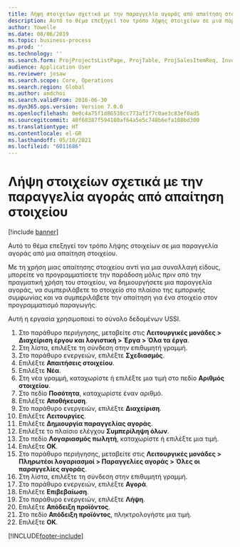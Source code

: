 ```yaml
---
title: Λήψη στοιχείων σχετικά με την παραγγελία αγοράς από απαίτηση στοιχείου
description: Αυτό το θέμα επεξηγεί τον τρόπο λήψης στοιχείων σε μια παραγγελία αγοράς από μια απαίτηση στοιχείου.
author: Yowelle
ms.date: 08/06/2019
ms.topic: business-process
ms.prod: ''
ms.technology: ''
ms.search.form: ProjProjectsListPage, ProjTable, ProjSalesItemReq, InventItemIdLookupSimple, PurchCreateFromSalesOrder, VendAccountItemLookup, PurchTable, PurchEditLines
audience: Application User
ms.reviewer: josaw
ms.search.scope: Core, Operations
ms.search.region: Global
ms.author: andchoi
ms.search.validFrom: 2016-06-30
ms.dyn365.ops.version: Version 7.0.0
ms.openlocfilehash: 0e0c4a75f1d86538cc773af1f7c0ae3c83ef0ad5
ms.sourcegitcommit: 40f68387f594180af64a5e5c748b6efa188bd300
ms.translationtype: HT
ms.contentlocale: el-GR
ms.lasthandoff: 05/10/2021
ms.locfileid: "6011686"
---
```

# <a name="receive-items-on-purchase-order-from-item-requirement"></a>Λήψη στοιχείων σχετικά με την παραγγελία αγοράς από απαίτηση στοιχείου

[!include [banner](../../includes/banner.md)]

Αυτό το θέμα επεξηγεί τον τρόπο λήψης στοιχείων σε μια παραγγελία αγοράς από μια απαίτηση στοιχείου.

Με τη χρήση μιας απαίτησης στοιχείου αντί για μια συναλλαγή είδους, μπορείτε να προγραμματίσετε την παράδοση μόλις πριν από την πραγματική χρήση του στοιχείου, να δημιουργήσετε μια παραγγελία αγοράς, να συμπεριλάβετε το στοιχείο στο πλαίσιο της εμπορικής συμφωνίας και να συμπεριλάβετε την απαίτηση για ένα στοιχείο στον προγραμματισμό παραγωγής. 

Αυτή η εργασία χρησιμοποιεί το σύνολο δεδομένων USSI.

1. Στο παράθυρο περιήγησης, μεταβείτε στις **Λειτουργικές μονάδες > Διαχείριση έργου και λογιστική > Έργα > Όλα τα έργα**.
2. Στη λίστα, επιλέξτε τη σύνδεση στην επιθυμητή γραμμή.
3. Στο παράθυρο ενεργειών, επιλέξτε **Σχεδιασμός**.
4. Επιλέξτε **Απαιτήσεις στοιχείου**.
5. Επιλέξτε **Νέα**.
6. Στη νέα γραμμή, καταχωρίστε ή επιλέξτε μια τιμή στο πεδίο **Αριθμός στοιχείου**.
7. Στο πεδίο **Ποσότητα**, καταχωρίστε έναν αριθμό.
8. Επιλέξτε **Αποθήκευση**.
9. Στο παράθυρο ενεργειών, επιλέξτε **Διαχείριση**.
10. Επιλέξτε **Λειτουργίες**.
11. Επιλέξτε **Δημιουργία παραγγελίας αγοράς**.
12. Επιλέξτε το πλαίσιο ελέγχου **Συμπερίληψη όλων**.
13. Στο πεδίο **Λογαριασμός πωλητή**, καταχωρίστε ή επιλέξτε μια τιμή.
14. Επιλέξτε **OK**.
15. Στο παράθυρο περιήγησης, μεταβείτε στις **Λειτουργικές μονάδες > Πληρωτέοι λογαριασμοί > Παραγγελίες αγοράς > Όλες οι παραγγελίες αγοράς**.
16. Στη λίστα, επιλέξτε τη σύνδεση στην επιθυμητή γραμμή.
17. Στο παράθυρο ενεργειών, επιλέξτε **Αγορά**.
18. Επιλέξτε **Επιβεβαίωση**.
19. Στο παράθυρο ενεργειών, επιλέξτε **Λήψη**.
20. Επιλέξτε **Απόδειξη προϊόντος**.
21. Στο πεδίο **Απόδειξη προϊόντος**, πληκτρολογήστε μια τιμή.
22. Επιλέξτε **OK**.



[!INCLUDE[footer-include](../../includes/footer-banner.md)]